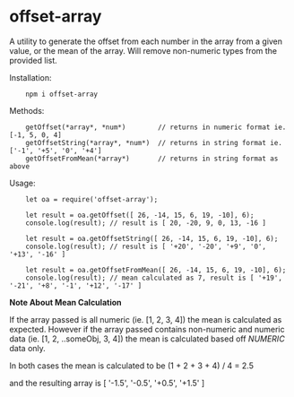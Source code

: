 # offset-array
A utility to generate the offset from each number in the array from a given value, or the mean of the array.
Will remove non-numeric types from the provided list.

Installation:
```
    npm i offset-array
```

Methods:
```
    getOffset(*array*, *num*)        // returns in numeric format ie. [-1, 5, 0, 4]
    getOffsetString(*array*, *num*)  // returns in string format ie.  ['-1', '+5', '0', '+4']
    getOffsetFromMean(*array*)       // returns in string format as above
```


Usage:
```
    let oa = require('offset-array');

    let result = oa.getOffset([ 26, -14, 15, 6, 19, -10], 6);
    console.log(result); // result is [ 20, -20, 9, 0, 13, -16 ]

    let result = oa.getOffsetString([ 26, -14, 15, 6, 19, -10], 6);
    console.log(result); // result is [ '+20', '-20', '+9', '0', '+13', '-16' ]

    let result = oa.getOffsetFromMean([ 26, -14, 15, 6, 19, -10], 6);
    console.log(result); // mean calculated as 7, result is [ '+19', '-21', '+8', '-1', '+12', '-17' ]
```

**Note About Mean Calculation**

If the array passed is all numeric (ie. [1, 2, 3, 4]) the mean is calculated as expected. However if the array passed
contains non-numeric and numeric data (ie. [1, 2, ..someObj, 3, 4]) the mean is calculated based off *NUMERIC* data only.

In both cases the mean is calculated to be 
    (1 + 2 + 3 + 4) / 4 = 2.5

and the resulting array is
    [ '-1.5', '-0.5', '+0.5', '+1.5' ]
